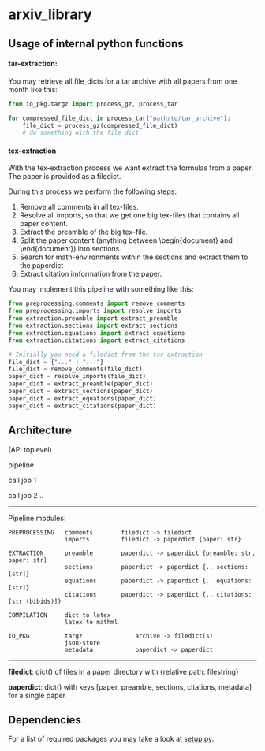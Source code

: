 # arxiv_library

## Usage of internal python functions

#### tar-extraction:
You may retrieve all file_dicts for a tar archive with all papers from one month like this:

```python
from io_pkg.targz import process_gz, process_tar 

for compressed_file_dict in process_tar("path/to/tar_archive"):
    file_dict = process_gz(compressed_file_dict)
    # do something with the file dict
``` 

#### tex-extraction
With the tex-extraction process we want extract the formulas from a paper. The paper is provided as a filedict.

During this process we perform the following steps:
1. Remove all comments in all tex-files.
2. Resolve all imports, so that we get one big tex-files that contains all paper content.
3. Extract the preamble of the big tex-file.
4. Split the paper content (anything between \begin{document} and \end{document}) into sections.
5. Search for math-environments within the sections and extract them to the paperdict
6. Extract citation imformation from the paper.

You may implement this pipeline with something like this:

```python
from preprocessing.comments import remove_comments
from preprocessing.imports import resolve_imports 
from extraction.preamble import extract_preamble
from extraction.sections import extract_sections 
from extraction.equations import extract_equations
from extraction.citations import extract_citations

# Initially you need a filedict from the tar-extraction
file_dict = {"..." : "..."}
file_dict = remove_comments(file_dict)
paper_dict = resolve_imports(file_dict)
paper_dict = extract_preamble(paper_dict)
paper_dict = extract_sections(paper_dict)
paper_dict = extract_equations(paper_dict)
paper_dict = extract_citations(paper_dict)
```
## Architecture

(API toplevel)

pipeline

call job 1

call job 2
..

----------
Pipeline modules:

    PREPROCESSING	comments	    filedict -> filedict
                    imports		    filedict -> paperdict {paper: str}

	EXTRACTION      preamble	    paperdict -> paperdict {preamble: str, paper: str}
                    sections	    paperdict -> paperdict {.. sections: [str]}
                    equations	    paperdict -> paperdict {.. equations: [str]}
                    citations	    paperdict -> paperdict {.. citations: [str (bibids)]}
	
	COMPILATION     dict to latex
                    latex to mathml

    IO_PKG          targz               archive -> filedict(s)
                    json-store
	                metadata            paperdict -> paperdict
		

-----------------------
**filedict**: dict() of files in a paper directory with {relative path: filestring}

**paperdict**: dict() with keys [paper, preamble, sections,  citations, metadata] for a single paper

## Dependencies
For a list of required packages you may take a look at [setup.py](setup.py).